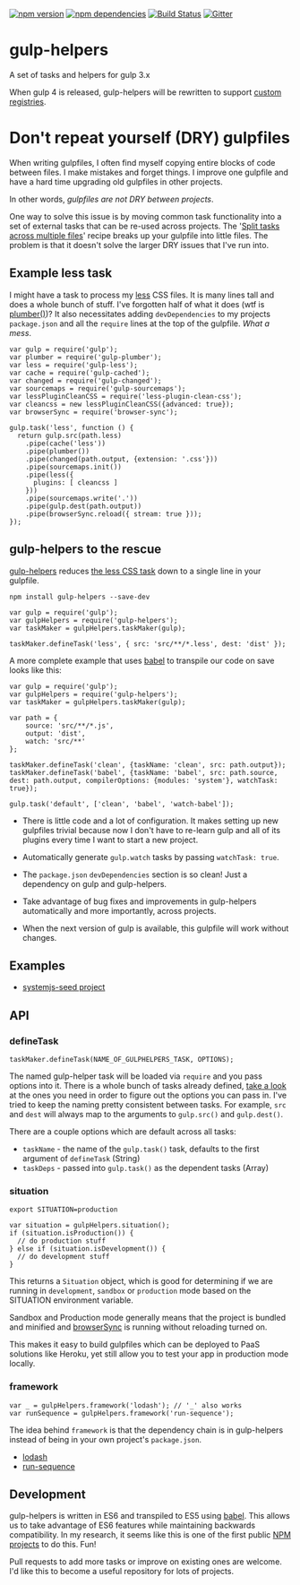 [![npm version](https://badge.fury.io/js/gulp-helpers.svg)](https://badge.fury.io/js/gulp-helpers)
[![npm dependencies](https://david-dm.org/lookfirst/gulp-helpers.svg)](https://david-dm.org/lookfirst/gulp-helpers)
[![Build Status](https://travis-ci.org/lookfirst/gulp-helpers.svg)](https://travis-ci.org/lookfirst/gulp-helpers)
[![Gitter](https://badges.gitter.im/Join%20Chat.svg)](https://gitter.im/lookfirst/gulp-helpers)

# gulp-helpers

A set of tasks and helpers for gulp 3.x 

When gulp 4 is released, gulp-helpers will be rewritten to support [custom registries](https://github.com/phated/undertaker#custom-registries).

# Don't repeat yourself (DRY) gulpfiles

When writing gulpfiles, I often find myself copying entire blocks of code between files. I make mistakes and forget things. I improve one gulpfile and have a hard time upgrading old gulpfiles in other projects. 

In other words, _gulpfiles are not DRY between projects_. 

One way to solve this issue is by moving common task functionality into a set of external tasks that can be re-used across projects. The '[Split tasks across multiple files](split-tasks-across-multiple-files.md)' recipe breaks up your gulpfile into little files. The problem is that it doesn't solve the larger DRY issues that I've run into.

## Example less task

I might have a task to process my [less](http://lesscss.org/) CSS files. It is many lines tall and does a whole bunch of stuff. I've forgotten half of what it does (wtf is [plumber()](https://github.com/floatdrop/gulp-plumber))? It also necessitates adding `devDependencies` to my projects `package.json` and all the `require` lines at the top of the gulpfile. _What a mess_.

```
var gulp = require('gulp');
var plumber = require('gulp-plumber');
var less = require('gulp-less');
var cache = require('gulp-cached');
var changed = require('gulp-changed');
var sourcemaps = require('gulp-sourcemaps');
var lessPluginCleanCSS = require('less-plugin-clean-css');
var cleancss = new lessPluginCleanCSS({advanced: true});
var browserSync = require('browser-sync');

gulp.task('less', function () {
  return gulp.src(path.less)
    .pipe(cache('less'))
    .pipe(plumber())
    .pipe(changed(path.output, {extension: '.css'}))
    .pipe(sourcemaps.init())
    .pipe(less({
      plugins: [ cleancss ]
    }))
    .pipe(sourcemaps.write('.'))
    .pipe(gulp.dest(path.output))
    .pipe(browserSync.reload({ stream: true }));
});
```

## gulp-helpers to the rescue

[gulp-helpers](https://github.com/lookfirst/gulp-helpers/) reduces [the less CSS task](https://github.com/lookfirst/gulp-helpers/blob/master/src/tasks/less.js) down to a single line in your gulpfile.

```
npm install gulp-helpers --save-dev
```

```
var gulp = require('gulp');
var gulpHelpers = require('gulp-helpers');
var taskMaker = gulpHelpers.taskMaker(gulp);

taskMaker.defineTask('less', { src: 'src/**/*.less', dest: 'dist' });
```

A more complete example that uses [babel](http://babeljs.io/) to transpile our code on save looks like this:

```
var gulp = require('gulp');
var gulpHelpers = require('gulp-helpers');
var taskMaker = gulpHelpers.taskMaker(gulp);

var path = {
	source: 'src/**/*.js',
	output: 'dist',
	watch: 'src/**'
};

taskMaker.defineTask('clean', {taskName: 'clean', src: path.output});
taskMaker.defineTask('babel', {taskName: 'babel', src: path.source, dest: path.output, compilerOptions: {modules: 'system'}, watchTask: true});

gulp.task('default', ['clean', 'babel', 'watch-babel']);
```

* There is little code and a lot of configuration. It makes setting up new gulpfiles trivial because now I don't have to re-learn gulp and all of its plugins every time I want to start a new project. 

* Automatically generate `gulp.watch` tasks by passing `watchTask: true`.

* The `package.json` `devDependencies` section is so clean! Just a dependency on gulp and gulp-helpers.

* Take advantage of bug fixes and improvements in gulp-helpers automatically and more importantly, across projects.

* When the next version of gulp is available, this gulpfile will work without changes.

## Examples

* [systemjs-seed project](https://github.com/lookfirst/systemjs-seed/)

## API

### defineTask

```
taskMaker.defineTask(NAME_OF_GULPHELPERS_TASK, OPTIONS);
```

The named gulp-helper task will be loaded via `require` and you pass options into it. There is a whole bunch of tasks already defined, [take a look](https://github.com/lookfirst/gulp-helpers/tree/master/src/tasks) at the ones you need in order to figure out the options you can pass in. I've tried to keep the naming pretty consistent between tasks. For example, `src` and `dest` will always map to the arguments to `gulp.src()` and `gulp.dest()`.

There are a couple options which are default across all tasks:
* `taskName` - the name of the `gulp.task()` task, defaults to the first argument of `defineTask` (String)
* `taskDeps` - passed into `gulp.task()` as the dependent tasks (Array)

### situation

```
export SITUATION=production
```

```
var situation = gulpHelpers.situation();
if (situation.isProduction()) {
  // do production stuff
} else if (situation.isDevelopment()) {
  // do development stuff
}
```

This returns a `Situation` object, which is good for determining if we are running in `development`, `sandbox` or `production` mode based on the SITUATION environment variable.

Sandbox and Production mode generally means that the project is bundled and minified and [browserSync](http://browsersync.io) is running without reloading turned on.

This makes it easy to build gulpfiles which can be deployed to PaaS solutions like Heroku, yet still allow you to test your app in production mode locally.

### framework

```
var _ = gulpHelpers.framework('lodash'); // '_' also works
var runSequence = gulpHelpers.framework('run-sequence');
```

The idea behind `framework` is that the dependency chain is in gulp-helpers instead of being in your own project's `package.json`. 

* [lodash](https://lodash.com/)
* [run-sequence](https://github.com/OverZealous/run-sequence)

## Development

gulp-helpers is written in ES6 and transpiled to ES5 using [babel](https://babeljs.io/). This allows us to take advantage of ES6 features while maintaining backwards compatibility. In my research, it seems like this is one of the first public [NPM projects](https://www.npmjs.com/package/gulp-helpers) to do this. Fun!

Pull requests to add more tasks or improve on existing ones are welcome. I'd like this to become a useful repository for lots of projects.
